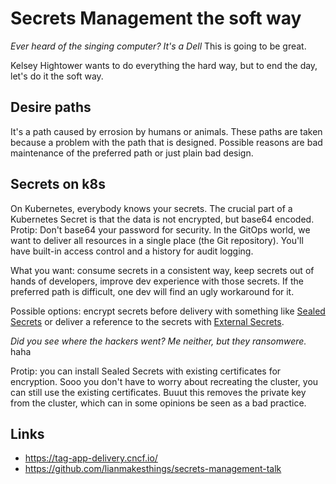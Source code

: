 # Secrets Management the soft way

_Ever heard of the singing computer? It's a Dell_ This is going to be great.

Kelsey Hightower wants to do everything the hard way, but to end the day, let's do it the soft way.

## Desire paths

It's a path caused by errosion by humans or animals. These paths are taken because a problem with
the path that is designed. Possible reasons are bad maintenance of the preferred path or just
plain bad design.

## Secrets on k8s

On Kubernetes, everybody knows your secrets. The crucial part of a Kubernetes Secret is that the data
is not encrypted, but base64 encoded. Protip: Don't base64 your password for security. In the
GitOps world, we want to deliver all resources in a single place (the Git repository). You'll have built-in
access control and a history for audit logging.

What you want: consume secrets in a consistent way, keep secrets out of hands of developers, improve dev experience
with those secrets. If the preferred path is difficult, one dev will find an ugly workaround for it.

Possible options: encrypt secrets before delivery with something like [Sealed Secrets](https://github.com/bitnami-labs/sealed-secrets) or
deliver a reference to the secrets with [External Secrets](https://external-secrets.io/latest/).

_Did you see where the hackers went? Me neither, but they ransomwere._ haha

Protip: you can install Sealed Secrets with existing certificates for encryption. Sooo you don't have to worry about
recreating the cluster, you can still use the existing certificates. Buuut this removes the private key from the cluster,
which can in some opinions be seen as a bad practice.

## Links

- <https://tag-app-delivery.cncf.io/>
- <https://github.com/lianmakesthings/secrets-management-talk>

